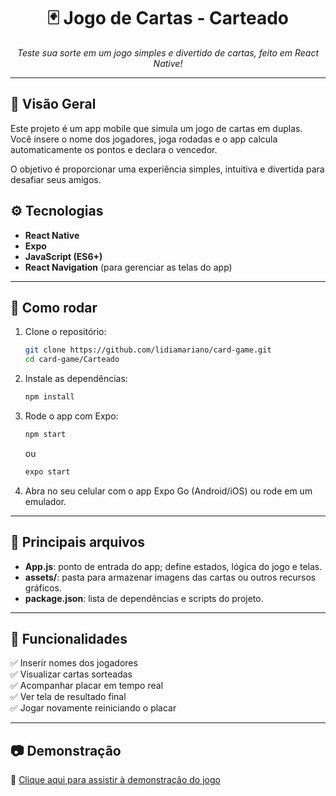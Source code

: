 <h1 align="center">🃏 Jogo de Cartas - Carteado</h1>

<p align="center">
  <em>Teste sua sorte em um jogo simples e divertido de cartas, feito em React Native!</em>
</p>

---

## 📱 Visão Geral

Este projeto é um app mobile que simula um jogo de cartas em duplas. Você insere o nome dos jogadores, joga rodadas e o app calcula automaticamente os pontos e declara o vencedor.

O objetivo é proporcionar uma experiência simples, intuitiva e divertida para desafiar seus amigos.

## ⚙️ Tecnologias

- **React Native**
- **Expo**
- **JavaScript (ES6+)**
- **React Navigation** (para gerenciar as telas do app)

---

## 🚀 Como rodar

1. Clone o repositório:
   
    ```bash
    git clone https://github.com/lidiamariano/card-game.git
    cd card-game/Carteado
    ````

2. Instale as dependências:

   ```bash
   npm install
   ```

3. Rode o app com Expo:

   ```bash
   npm start
   ```

   ou

   ```bash
   expo start
   ```

5. Abra no seu celular com o app Expo Go (Android/iOS) ou rode em um emulador.

---

## 📂 Principais arquivos

* **App.js**: ponto de entrada do app; define estados, lógica do jogo e telas.
* **assets/**: pasta para armazenar imagens das cartas ou outros recursos gráficos.
* **package.json**: lista de dependências e scripts do projeto.

---

## 🎨 Funcionalidades

✅ Inserir nomes dos jogadores</br>
✅ Visualizar cartas sorteadas</br>
✅ Acompanhar placar em tempo real</br>
✅ Ver tela de resultado final</br>
✅ Jogar novamente reiniciando o placar</br>

---

## 📷 Demonstração

🔗 [Clique aqui para assistir à demonstração do jogo](https://drive.google.com/file/d/1nXHwc5EDY1Gx2LkeelEeS8hS29pfpX4n/view?usp=sharing)
